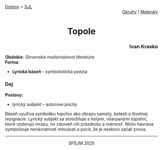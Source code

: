 <div align="center">
    <div align="left">
        <a href="/README.md">Domov</a>
        >
        <a href="../SLOVENCINA.md">SJL</a>
    </div>
    <div align="right">
        <a href="../ustne-okruhy.org.md">Okruhy</a>
        |
        <a href="https://drive.google.com/drive/u/1/folders/1hWhZNvgWC-8cb7jK5zRorX9WfCzyq_WF">Materály</a>
    </div>
<h1>Topole</h1>
    <div align="right">
        <h3>Ivan Krasko</h3>
    </div>
</div>

__Obdobie__: _Slovenská medzivojnová literatúra_  
__Forma__:  
- **Lyrická báseň** - symbolistická poézia

### Dej
__Postavy__:  
- *lyrický subjekt* – autorove pocity

Báseň využíva symboliku topoľov ako obrazu samoty, bolesti a životnej rezignácie. Lyrický subjekt sa stotožňuje s holými, ošarpanými topoľmi, ktoré vzdorujú mrazu, no zároveň cíti prázdnotu a márnosť. Motív havrana symbolizuje nenávratnosť minulosti a pocit, že je neskoro začať znova.

---
<div align="center">
    <p>SPŠJM 2025</p>
</div>
